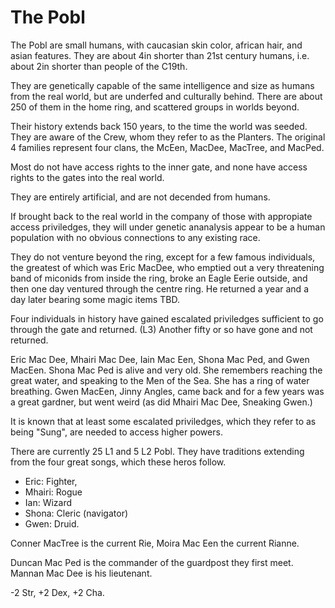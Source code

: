 The Pobl
========

The Pobl are small humans, with caucasian skin color, african hair, and asian features.
They are about 4in shorter than 21st century humans, i.e. about 2in shorter than people of the C19th.

They are genetically capable of the same intelligence and
size as humans from the real world, but are underfed and culturally behind. 
There are about 250 of them in the home ring, and scattered groups in worlds beyond.

Their history extends back 150 years, to the time the world was seeded. They are aware of the Crew, whom they
refer to as the Planters. The original 4 families represent four clans, the McEen, MacDee, MacTree, and MacPed.

Most do not have access rights to the inner gate, and none have access rights to the gates into the real world.

They are entirely artificial, and are not decended from humans.

If brought back to the real world in the company of those with appropiate access priviledges, 
they will under genetic ananalysis appear to be a human population with no obvious connections to any existing race.

They do not venture beyond the ring, except for a few famous individuals, the greatest of which was Eric MacDee,
who emptied out a very threatening band of miconids from inside the ring, broke an Eagle Eerie outside,
and then one day ventured through the centre ring. He returned a year and a day later bearing some magic items TBD.

Four individuals in history have gained escalated priviledges sufficient to go through the gate and returned. (L3)
Another fifty or so have gone and not returned.

Eric Mac Dee, Mhairi Mac Dee, Iain Mac Een, Shona Mac Ped, and Gwen MacEen. Shona Mac Ped is alive and very old. She remembers
reaching the great water, and speaking to the Men of the Sea. She has a ring of water breathing. Gwen MacEen, 
Jinny Angles, came back and for a few years was a great gardner, but went weird (as did Mhairi Mac Dee, Sneaking Gwen.)

It is known that at least some escalated priviledges, which they refer to as being "Sung", 
are needed to access higher powers.

There are currently 25 L1 and 5 L2 Pobl. They have traditions extending from the four great songs, which these heros
follow. 

* Eric: Fighter, 
* Mhairi: Rogue
* Ian: Wizard
* Shona: Cleric (navigator)
* Gwen: Druid.

Conner MacTree is the current Rie, Moira Mac Een the current Rianne.

Duncan Mac Ped is the commander of the guardpost they first meet.
Mannan Mac Dee is his lieutenant.

-2 Str, +2 Dex, +2 Cha.
